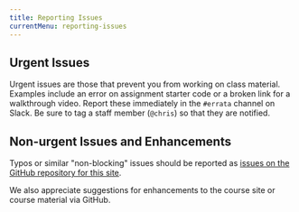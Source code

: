 ```yaml
---
title: Reporting Issues
currentMenu: reporting-issues
---
```


## Urgent Issues

Urgent issues are those that prevent you from working on class material. Examples include an error on assignment starter code or a broken link for a walkthrough video. Report these immediately in the `#errata` channel on Slack. Be sure to tag a staff member (`@chris`) so that they are notified.

## Non-urgent Issues and Enhancements

Typos or similar "non-blocking" issues should be reported as [issues on the GitHub repository for this site](https://github.com/LaunchCodeEducation/skills-front-end/issues).

We also appreciate suggestions for enhancements to the course site or course material via GitHub.

